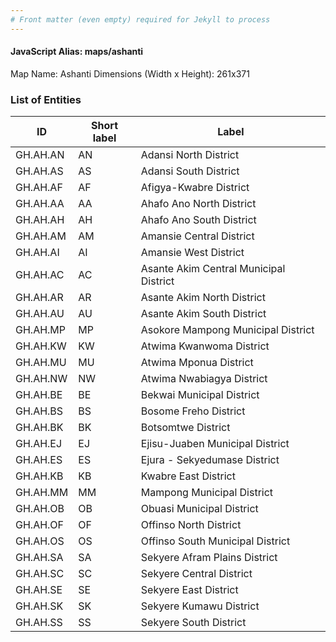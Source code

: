 ```yaml
---
# Front matter (even empty) required for Jekyll to process
---
```


#### JavaScript Alias: maps/ashanti

Map Name: Ashanti
Dimensions (Width x Height): 261x371

### List of Entities

| ID       | Short label | Label                                  |
| -------- | ----------- | -------------------------------------- |
| GH.AH.AN | AN          | Adansi North District                  |
| GH.AH.AS | AS          | Adansi South District                  |
| GH.AH.AF | AF          | Afigya-Kwabre District                 |
| GH.AH.AA | AA          | Ahafo Ano North District               |
| GH.AH.AH | AH          | Ahafo Ano South District               |
| GH.AH.AM | AM          | Amansie Central District               |
| GH.AH.AI | AI          | Amansie West District                  |
| GH.AH.AC | AC          | Asante Akim Central Municipal District |
| GH.AH.AR | AR          | Asante Akim North District             |
| GH.AH.AU | AU          | Asante Akim South District             |
| GH.AH.MP | MP          | Asokore Mampong Municipal District     |
| GH.AH.KW | KW          | Atwima Kwanwoma District               |
| GH.AH.MU | MU          | Atwima Mponua District                 |
| GH.AH.NW | NW          | Atwima Nwabiagya District              |
| GH.AH.BE | BE          | Bekwai Municipal District              |
| GH.AH.BS | BS          | Bosome Freho District                  |
| GH.AH.BK | BK          | Botsomtwe District                     |
| GH.AH.EJ | EJ          | Ejisu-Juaben Municipal District        |
| GH.AH.ES | ES          | Ejura - Sekyedumase District           |
| GH.AH.KB | KB          | Kwabre East District                   |
| GH.AH.MM | MM          | Mampong Municipal District             |
| GH.AH.OB | OB          | Obuasi Municipal District              |
| GH.AH.OF | OF          | Offinso North District                 |
| GH.AH.OS | OS          | Offinso South Municipal District       |
| GH.AH.SA | SA          | Sekyere Afram Plains District          |
| GH.AH.SC | SC          | Sekyere Central District               |
| GH.AH.SE | SE          | Sekyere East District                  |
| GH.AH.SK | SK          | Sekyere Kumawu District                |
| GH.AH.SS | SS          | Sekyere South District                 |
